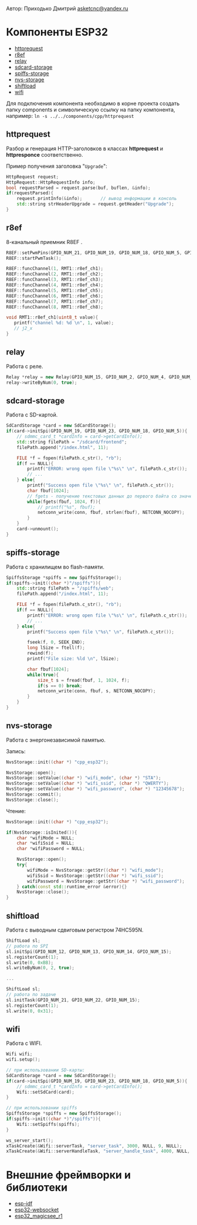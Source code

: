 Автор: Приходько Дмитрий
[asketcnc@yandex.ru](mailto:asketcnc@yandex.ru)

# Компоненты ESP32
* [httprequest](#httprequest)
* [r8ef](#r8ef)
* [relay](#relay)
* [sdcard-storage](#sdcard-storage)
* [spiffs-storage](#spiffs-storage)
* [nvs-storage](#nvs-storage)
* [shiftload](#shiftload)
* [wifi](#wifi)

Для подключения компонента необходимо в корне проекта создать папку components и символическую ссылку на папку компонента, например:
`ln -s ../../components/cpp/httprequest`

## httprequest
Разбор и генерация HTTP-заголовков в классах **httprequest** и **httpresponce** соответственно.

Пример получения заголовка "`Upgrade`":

```cpp
HttpRequest request;
HttpRequest::HttpRequestInfo info;
bool requestParsed = request.parse(buf, buflen, &info);
if(requestParsed){
    request.printInfo(&info);       // вывод информации в консоль
    std::string strHeaderUpgrade = request.getHeader("Upgrade");
}
```

## r8ef
8-канальный приемник R8EF .

```cpp
R8EF::setPwmPins(GPIO_NUM_21, GPIO_NUM_19, GPIO_NUM_18, GPIO_NUM_5, GPIO_NUM_17, GPIO_NUM_16, GPIO_NUM_4, GPIO_NUM_2);
R8EF::startPwmTask();

R8EF::funcChannel(1, RMT1::r8ef_ch1);
R8EF::funcChannel(2, RMT1::r8ef_ch2);
R8EF::funcChannel(3, RMT1::r8ef_ch3);
R8EF::funcChannel(4, RMT1::r8ef_ch4);
R8EF::funcChannel(5, RMT1::r8ef_ch5);
R8EF::funcChannel(6, RMT1::r8ef_ch6);
R8EF::funcChannel(7, RMT1::r8ef_ch7);
R8EF::funcChannel(8, RMT1::r8ef_ch8);
```

```cpp
void RMT1::r8ef_ch1(uint8_t value){
   printf("channel %d: %d \n", 1, value);
   // j2_x
}
```

## relay
Работа с реле.

```cpp
Relay *relay = new Relay(GPIO_NUM_15, GPIO_NUM_2, GPIO_NUM_4, GPIO_NUM_18, GPIO_NUM_19, GPIO_NUM_21, GPIO_NUM_22, GPIO_NUM_23);
relay->writeByNum(0, true);
```

## sdcard-storage
Работа с SD-картой.

```cpp
SdCardStorage *card = new SdCardStorage();
if(card->initSpi(GPIO_NUM_19, GPIO_NUM_23, GPIO_NUM_18, GPIO_NUM_5)){
    // sdmmc_card_t *cardInfo = card->getCardInfo();
    std::string filePath = "/sdcard/frontend";
    filePath.append("/index.html", 11);

    FILE *f = fopen(filePath.c_str(), "rb");
    if(f == NULL){
        printf("ERROR: wrong open file \"%s\" \n", filePath.c_str());
        // ...
    } else{
        printf("Success open file \"%s\" \n", filePath.c_str());
        char fbuf[1024];
        // fgets - получение текстовых данных до первого байта со значением 0x00
        while(fgets(fbuf, 1024, f)){
            // printf("%s", fbuf);
            netconn_write(conn, fbuf, strlen(fbuf), NETCONN_NOCOPY);
        }
    }
    card->unmount();
}
```

## spiffs-storage
Работа с хранилищем во flash-памяти.

```cpp
SpiffsStorage *spiffs = new SpiffsStorage();
if(spiffs->init((char *)"/spiffs")){
    std::string filePath = "/spiffs/web";
    filePath.append("/index.html", 11);

    FILE *f = fopen(filePath.c_str(), "rb");
    if(f == NULL){
        printf("ERROR: wrong open file \"%s\" \n", filePath.c_str());
        // ...
    } else{
        printf("Success open file \"%s\" \n", filePath.c_str());

        fseek(f, 0, SEEK_END);
        long lSize = ftell(f);
        rewind(f);
        printf("File size: %ld \n", lSize);

        char fbuf[1024];
        while(true){
            size_t s = fread(fbuf, 1, 1024, f);
            if(s == 0) break;
            netconn_write(conn, fbuf, s, NETCONN_NOCOPY);
        }
    }
}
```

## nvs-storage
Работа с энергонезависимой памятью.

Запись:
```cpp
NvsStorage::init((char *) "cpp_esp32");

NvsStorage::open();
NvsStorage::setValue((char *) "wifi_mode", (char *) "STA");
NvsStorage::setValue((char *) "wifi_ssid", (char *) "QWERTY");
NvsStorage::setValue((char *) "wifi_password", (char *) "12345678");
NvsStorage::commit();
NvsStorage::close();
```

Чтение:
```cpp
NvsStorage::init((char *) "cpp_esp32");

if(NvsStorage::isInited()){
    char *wifiMode = NULL;
    char *wifiSsid = NULL;
    char *wifiPassword = NULL;

    NvsStorage::open();
    try{
        wifiMode = NvsStorage::getStr((char *) "wifi_mode");
        wifiSsid = NvsStorage::getStr((char *) "wifi_ssid");
        wifiPassword = NvsStorage::getStr((char *) "wifi_password");
    } catch(const std::runtime_error &error){}
    NvsStorage::close();
}
```

## shiftload
Работа с выводным сдвиговым регистром 74HC595N.

```cpp
ShiftLoad sl;
// работа по SPI
sl.initSpi(GPIO_NUM_12, GPIO_NUM_13, GPIO_NUM_14, GPIO_NUM_15);
sl.registerCount(1);
sl.write(0, 0xBB);
sl.writeByNum(0, 2, true);

...

ShiftLoad sl;
// работа по задаче
sl.initTask(GPIO_NUM_21, GPIO_NUM_22, GPIO_NUM_15);
sl.registerCount(1);
sl.write(0, 0x31);
```

## wifi
Работа с WIFI.

```cpp
Wifi wifi;
wifi.setup();

// при использовании SD-карты:
SdCardStorage *card = new SdCardStorage();
if(card->initSpi(GPIO_NUM_19, GPIO_NUM_23, GPIO_NUM_18, GPIO_NUM_5)){
    // sdmmc_card_t *cardInfo = card->getCardInfo();
    Wifi::setSdCard(card);
}

// при использовании spiffs
SpiffsStorage *spiffs = new SpiffsStorage();
if(spiffs->init((char *)"/spiffs")){
    Wifi::setSpiffs(spiffs);
}

ws_server_start();
xTaskCreate(&Wifi::serverTask, "server_task", 3000, NULL, 9, NULL);
xTaskCreate(&Wifi::serverHandleTask, "server_handle_task", 4000, NULL, 6, NULL);
```

# Внешние фреймворки и библиотеки
* [esp-idf](https://github.com/espressif/esp-idf)
* [esp32-websocket](https://github.com/Molorius/esp32-websocket)
* [esp32_magicsee_r1](https://github.com/LuxInTenebr1s/esp32_magicsee_r1)
